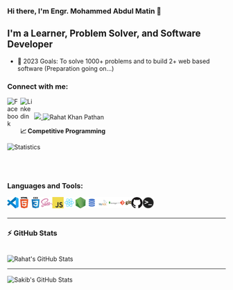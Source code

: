 ### Hi there, I'm Engr. Mohammed Abdul Matin 👋

## I'm a Learner, Problem Solver, and Software Developer

- 🥅 2023 Goals: To solve 1000+ problems and to build 2+ web based software (Preparation going on...)

### Connect with me:
<a href="https://www.facebook.com/engr.matin/">
    <img align="left"  width="30px" src="https://github.com/dmhendricks/signature-social-icons/blob/master/icons/round-flat-filled/35px/facebook.png" alt="Facebook"/>

<a href="https://www.linkedin.com/in/engr-m-a-matin-0654a699/">
    <img align="left"  width="32px" src="https://github.com/dmhendricks/signature-social-icons/blob/master/icons/round-flat-filled/35px/linkedin.png" alt="Linkedin"/>
</a>
<br />
<br />

<a href="https://codeforces.com/profile/EngrMatin">
   <img src="https://raw.githubusercontent.com/rahat-khan-pathan/ct-stats/main/output/max_rating.svg" />
</a>
<img src="https://komarev.com/ghpvc/?username=rahat-khan-pathan&label=Profile%20views&color=0e75b6&style=flat" alt="Rahat Khan Pathan" />

<b>&#128200; Competitive Programming</b>
<br />
<p float="left">
    <img height="230px" src="https://raw.githubusercontent.com/EngrMatin/ct-stats/main/output/light_card.svg" alt="Statistics"/>
</p>
<br/>
<br/>

### Languages and Tools:

<img align="left" alt="Visual Studio Code" width="26px" src="https://raw.githubusercontent.com/github/explore/80688e429a7d4ef2fca1e82350fe8e3517d3494d/topics/visual-studio-code/visual-studio-code.png" />
<img align="left" alt="HTML5" width="26px" src="https://raw.githubusercontent.com/github/explore/80688e429a7d4ef2fca1e82350fe8e3517d3494d/topics/html/html.png" />
<img align="left" alt="CSS3" width="26px" src="https://raw.githubusercontent.com/github/explore/80688e429a7d4ef2fca1e82350fe8e3517d3494d/topics/css/css.png" />
<img align="left" alt="Sass" width="26px" src="https://raw.githubusercontent.com/github/explore/80688e429a7d4ef2fca1e82350fe8e3517d3494d/topics/sass/sass.png" />
<img align="left" alt="JavaScript" width="26px" src="https://raw.githubusercontent.com/github/explore/80688e429a7d4ef2fca1e82350fe8e3517d3494d/topics/javascript/javascript.png" />
<img align="left" alt="React" width="26px" src="https://raw.githubusercontent.com/github/explore/80688e429a7d4ef2fca1e82350fe8e3517d3494d/topics/react/react.png" />
<img align="left" alt="Node.js" width="26px" src="https://raw.githubusercontent.com/github/explore/80688e429a7d4ef2fca1e82350fe8e3517d3494d/topics/nodejs/nodejs.png" />
<img align="left" alt="SQL" width="26px" src="https://raw.githubusercontent.com/github/explore/80688e429a7d4ef2fca1e82350fe8e3517d3494d/topics/sql/sql.png" />
<img align="left" alt="MySQL" width="26px" src="https://raw.githubusercontent.com/github/explore/80688e429a7d4ef2fca1e82350fe8e3517d3494d/topics/mysql/mysql.png" />
<img align="left" alt="MongoDB" width="26px" src="https://raw.githubusercontent.com/github/explore/80688e429a7d4ef2fca1e82350fe8e3517d3494d/topics/mongodb/mongodb.png" />
<img align="left" alt="Git" width="26px" src="https://raw.githubusercontent.com/github/explore/80688e429a7d4ef2fca1e82350fe8e3517d3494d/topics/git/git.png" />
<img align="left" alt="GitHub" width="26px" src="https://raw.githubusercontent.com/github/explore/78df643247d429f6cc873026c0622819ad797942/topics/github/github.png" />
<img align="left" alt="Terminal" width="26px" src="https://raw.githubusercontent.com/github/explore/80688e429a7d4ef2fca1e82350fe8e3517d3494d/topics/terminal/terminal.png" />

<br />
<br />

---
  ### :zap: GitHub Stats
  <br/>
  <img align="center" alt="Rahat's GitHub Stats" src="https://github-readme-stats.vercel.app/api?username=EngrMatin&show_icons=true&theme=tokyonight" />
<br />

---
  
  <img align="center"  alt="Sakib's GitHub Stats" src="https://github-readme-stats.vercel.app/api/top-langs/?username=EngrMatin&show_icons=true" />

